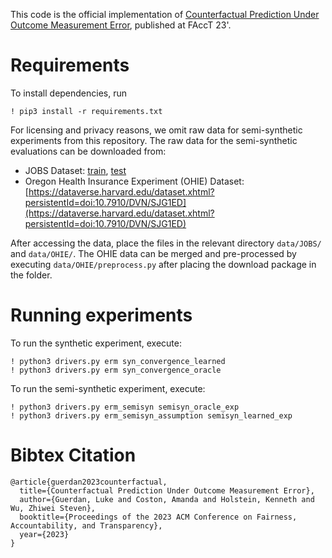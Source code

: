 This code is the official implementation of [Counterfactual Prediction Under Outcome Measurement Error](https://arxiv.org/abs/2302.11121), published at FAccT 23'. 

# Requirements
To install dependencies, run
```
! pip3 install -r requirements.txt
```

For licensing and privacy reasons, we omit raw data for semi-synthetic experiments from this repository. The raw data for the semi-synthetic evaluations can be downloaded from: 
- JOBS Dataset: [train](https://www.fredjo.com/files/jobs_DW_bin.new.10.train.npz), [test](https://www.fredjo.com/files/jobs_DW_bin.new.10.test.npz)
- Oregon Health Insurance Experiment (OHIE) Dataset: [https://dataverse.harvard.edu/dataset.xhtml?persistentId=doi:10.7910/DVN/SJG1ED](https://dataverse.harvard.edu/dataset.xhtml?persistentId=doi:10.7910/DVN/SJG1ED)

After accessing the data, place the files in the relevant directory `data/JOBS/` and `data/OHIE/`. The OHIE data can be merged and pre-processed by executing `data/OHIE/preprocess.py` after placing the download package in the folder.  


# Running experiments

To run the synthetic experiment, execute:
```
! python3 drivers.py erm syn_convergence_learned
! python3 drivers.py erm syn_convergence_oracle
```

To run the semi-synthetic experiment, execute:
```
! python3 drivers.py erm_semisyn semisyn_oracle_exp
! python3 drivers.py erm_semisyn_assumption semisyn_learned_exp
```

# Bibtex Citation

```
@article{guerdan2023counterfactual,
  title={Counterfactual Prediction Under Outcome Measurement Error},
  author={Guerdan, Luke and Coston, Amanda and Holstein, Kenneth and Wu, Zhiwei Steven},
  booktitle={Proceedings of the 2023 ACM Conference on Fairness, Accountability, and Transparency},
  year={2023}
}
```